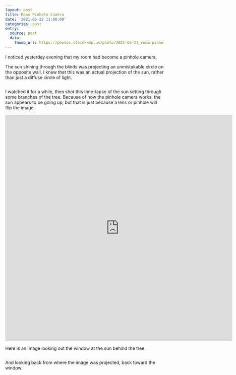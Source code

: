```yaml
---
layout: post
title: Room Pinhole Camera
date: '2021-05-22 11:00:00'
categories: post
entry:
  source: post
  data:
    thumb_url: https://photos.steinkamp.us/photo/2021-05-21_room-pinhole-camera/IMG_2523.JPG?size=300x300&crop
---
```

I noticed yesterday evening that my room had become a pinhole camera.

The sun shining through the blinds was projecting an unmistakable circle on the opposite wall. I knew that this was an actual projection of the sun, rather than just a diffuse circle of light.

<a href="https://zacksteinkamp.smugmug.com/2021-05-21-Room-Pinhole-Camera/i-3FVSZwX/A"><img src="https://photos.smugmug.com/2021-05-21-Room-Pinhole-Camera/i-3FVSZwX/0/59ea0982/XL/IMG_2523-XL.jpg" alt=""></a>

I watched it for a while, then shot this time-lapse of the sun setting through some branches of the tree. Because of how the pinhole camera works, the sun appears to be going up, but that is just because a lens or pinhole will flip the image.

<iframe allow="fullscreen" allowfullscreen="true" frameborder="0" scrolling="no" width="720" height="720" src="https://api.smugmug.com/services/embed/10515259316_wwSCNRL?width=720&height=720&albumId=253325970&albumKey=HMKJJZ"></iframe>

Here is an image looking out the window at the sun behind the tree.

<a href="https://zacksteinkamp.smugmug.com/2021-05-21-Room-Pinhole-Camera/i-5dhVdGC/A"><img src="https://photos.smugmug.com/2021-05-21-Room-Pinhole-Camera/i-5dhVdGC/0/5e308c42/XL/IMG_2534-XL.jpg" alt=""></a>

And looking back from where the image was projected, back toward the window.

<a href="https://zacksteinkamp.smugmug.com/2021-05-21-Room-Pinhole-Camera/i-pG9nnH6/A"><img src="https://photos.smugmug.com/2021-05-21-Room-Pinhole-Camera/i-pG9nnH6/0/3d213e36/XL/IMG_2513-XL.jpg" alt=""></a>
